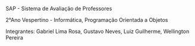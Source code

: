 SAP - Sistema de Avaliação de Professores

2°Ano Vespertino - Informática, Programação Orientada a Objetos

Integrantes: Gabriel Lima Rosa, Gustavo Neves, Luiz Guilherme, Wellington Pereira
